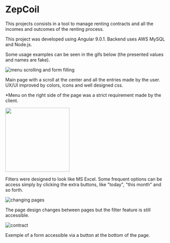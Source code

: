 # ZepCoil

This projects consists in a tool to manage renting contracts and all the incomes and outcomes of the renting process.

This project was developed using Angular 9.0.1. Backend uses AWS MySQL and Node.js.

Some usage examples can be seen in the gifs below (the presented values and names are fake).

![menu scrolling and form filling](https://imgur.com/PQaE9Yt.gif)

Main page with a scroll at the center and all the entries made by the user. UX/UI improved by colors, icons and well designed css.

*Menu on the right side of the page was a strict requirement made by the client.

<img src="https://i.imgur.com/Dzk0E7F.gif" width="200px">

Filters were designed to look like MS Excel. Some frequent options can be access simply by clicking the extra buttons, like "today", "this month" and so forth.

![changing pages](https://i.imgur.com/4k2wG3Q.gif)

The page design changes between pages but the filter feature is still accessible.

![contract](https://i.imgur.com/KvtwtjX.gif)

Exemple of a form accessible via a button at the bottom of the page.
